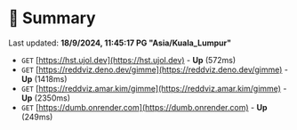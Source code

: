 # 📖 Summary
Last updated: **18/9/2024, 11:45:17 PG "Asia/Kuala_Lumpur"**

- `GET` [https://hst.ujol.dev](https://hst.ujol.dev) - **Up** (572ms)
- `GET` [https://reddviz.deno.dev/gimme](https://reddviz.deno.dev/gimme) - **Up** (1418ms)
- `GET` [https://reddviz.amar.kim/gimme](https://reddviz.amar.kim/gimme) - **Up** (2350ms)
- `GET` [https://dumb.onrender.com](https://dumb.onrender.com) - **Up** (249ms)
